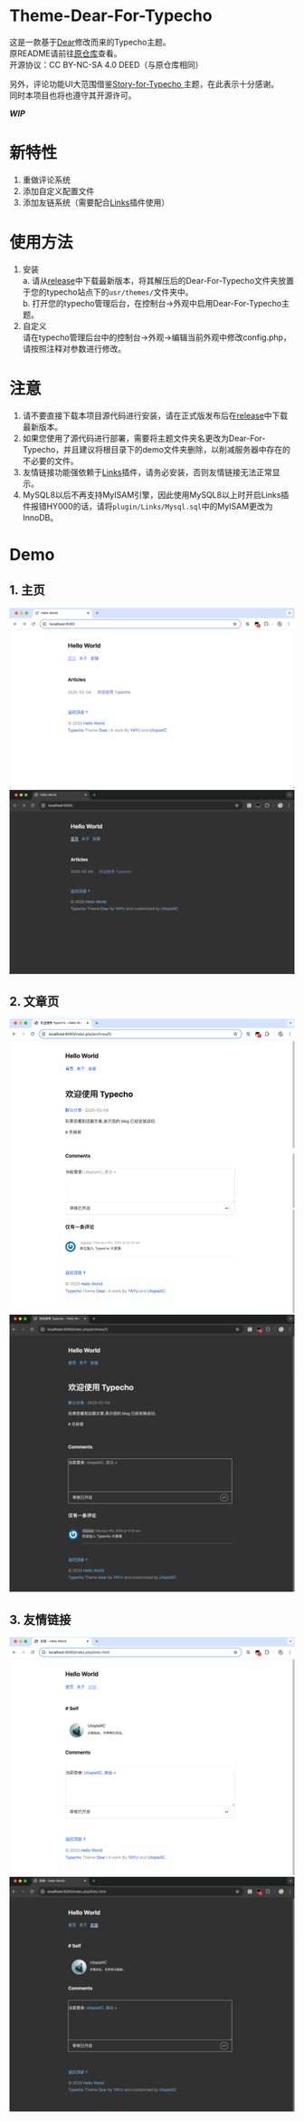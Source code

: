 # Theme-Dear-For-Typecho
这是一款基于[Dear](https://github.com/imjeff/typecho-dear)修改而来的Typecho主题。  
原README请前往[原仓库](https://github.com/imjeff/typecho-dear)查看。  
开源协议：CC BY-NC-SA 4.0 DEED（与原仓库相同）  

另外，评论功能UI大范围借鉴[Story-for-Typecho
](https://github.com/txperl/Story-for-Typecho)主题，在此表示十分感谢。  
同时本项目也将也遵守其开源许可。  

**_WIP_**

# 新特性
1. 重做评论系统  
2. 添加自定义配置文件  
3. 添加友链系统（需要配合[Links](https://github.com/Mejituu/Links?tab=readme-ov-file)插件使用）  
   
# 使用方法
1. 安装  
   a. 请从[release](https://github.com/UtopiaXC/Theme-Dear-For-Typecho/releases)中下载最新版本，将其解压后的Dear-For-Typecho文件夹放置于您的typecho站点下的`usr/themes/`文件夹中。  
   b. 打开您的typecho管理后台，在控制台→外观中启用Dear-For-Typecho主题。
2. 自定义  
   请在typecho管理后台中的控制台→外观→编辑当前外观中修改config.php，请按照注释对参数进行修改。

# 注意  
1. 请不要直接下载本项目源代码进行安装，请在正式版发布后在[release](https://github.com/UtopiaXC/Theme-Dear-For-Typecho/releases)中下载最新版本。  
2. 如果您使用了源代码进行部署，需要将主题文件夹名更改为Dear-For-Typecho，并且建议将根目录下的demo文件夹删除，以削减服务器中存在的不必要的文件。  
3. 友情链接功能强依赖于[Links](https://github.com/Mejituu/Links?tab=readme-ov-file)插件，请务必安装，否则友情链接无法正常显示。  
4. MySQL8以后不再支持MyISAM引擎，因此使用MySQL8以上时开启Links插件报错HY000的话，请将`plugin/Links/Mysql.sql`中的MyISAM更改为InnoDB。  

# Demo  
## 1. 主页  
![主页日间](./demo/index(day).png)  
![主页夜间](./demo/index(night).png)  
## 2. 文章页
![文章页日间](./demo/article(day).png)  
![文章页夜间](./demo/article(night).png)  
## 3. 友情链接
![友情链接日间](./demo/links(day).png)  
![友情链接夜间](./demo/links(night).png)  